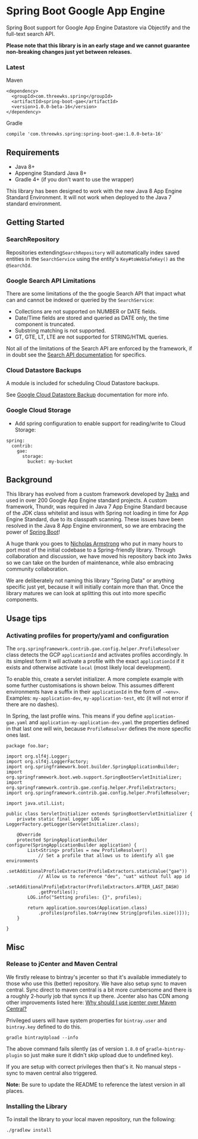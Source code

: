 # Spring Boot Google App Engine

Spring Boot support for Google App Engine Datastore via Objectify and the full-text search API.

**Please note that this library is in an early stage and we cannot guarantee non-breaking changes just yet between releases.**

### Latest
Maven
```
<dependency>
  <groupId>com.threewks.spring</groupId>
  <artifactId>spring-boot-gae</artifactId>
  <version>1.0.0-beta-16</version>
</dependency>
```

Gradle
```
compile 'com.threewks.spring:spring-boot-gae:1.0.0-beta-16'
```

## Requirements

* Java 8+
* Appengine Standard Java 8+
* Gradle 4+ (if you don't want to use the wrapper)

This library has been designed to work with the new Java 8 App Engine Standard Environment. It will not work
when deployed to the Java 7 standard environment.

## Getting Started

### SearchRepository
Repositories extending`SearchRepository` will automatically index saved entities in the `SearchService` using
the entity's `Key#toWebSafeKey()` as the `@SearchId`.

### Google Search API Limitations

There are some limitations of the the google Search API that impact what can and cannot be indexed or queried
by the `SearchService`:

* Collections are not supported on NUMBER or DATE fields.
* Date/Time fields are stored and queried as DATE only, the time component is truncated.
* Substring matching is not supported.
* GT, GTE, LT, LTE are not supported for STRING/HTML queries.

Not all of the limitations of the Search API are enforced by the framework, if in doubt see the
[Search API documentation](https://cloud.google.com/appengine/docs/standard/java/search/) for specifics.

### Cloud Datastore Backups

A module is included for scheduling Cloud Datastore backups.

See [Google Cloud Datastore Backup](README-DATASTORE-BACKUP.md) documentation for more info.

### Google Cloud Storage
- Add spring configuration to enable support for reading/write to Cloud Storage:
```
spring:
  contrib:
    gae:
      storage:
        bucket: my-bucket
```

## Background
This library has evolved from a custom framework developed by [3wks](https://3wks.com.au/) and used in over 200 Google App Engine standard projects.
A custom framework, Thundr, was required in Java 7 App Engine Standard because of the JDK class whitelist and issus with Spring not loading in time
for App Engine Standard, due to its classpath scanning. These issues have been resolved in the Java 8 App Engine environment, so we are embracing the
power of [Spring Boot](https://projects.spring.io/spring-boot/)!

A huge thank you goes to [Nicholas Armstrong](https://github.com/n15g) who put in many hours to port most of the initial codebase to a Spring-friendly
library. Through collaboration and discussion, we have moved his repository back into 3wks so we can take on the burden of maintenance, while also embracing
community collaboration.

We are deliberately not naming this library "Spring Data" or anything specific just yet, because it will initially contain more than that. Once the library
matures we can look at splitting this out into more specific components.

## Usage tips

### Activating profiles for property/yaml and configuration
The `org.springframework.contrib.gae.config.helper.ProfileResolver` class detects the GCP `applicationId` and activates profiles accordingly. In its simplest
form it will activate a profile with the exact `applicationId` if it exists and otherwise activate `local` (most likely local development).

To enable this, create a servlet initializer. A more complete example with some further customisations is shown below. This assumes different environments have 
a suffix in their `applicationId` in the form of `-<env>`. Examples: `my-application-dev`, `my-application-test`, etc (it will not error if there are no dashes).

In Spring, the last profile wins. This means if you define `application-gae.yaml` and `application-my-application-dev.yaml` the properties defined in that last 
one will win, because `ProfileResolver` defines the more specific ones last.

```
package foo.bar;

import org.slf4j.Logger;
import org.slf4j.LoggerFactory;
import org.springframework.boot.builder.SpringApplicationBuilder;
import org.springframework.boot.web.support.SpringBootServletInitializer;
import org.springframework.contrib.gae.config.helper.ProfileExtractors;
import org.springframework.contrib.gae.config.helper.ProfileResolver;

import java.util.List;

public class ServletInitializer extends SpringBootServletInitializer {
    private static final Logger LOG = LoggerFactory.getLogger(ServletInitializer.class);

    @Override
    protected SpringApplicationBuilder configure(SpringApplicationBuilder application) {
        List<String> profiles = new ProfileResolver()
            // Set a profile that allows us to identify all gae environments
            .setAdditionalProfileExtractor(ProfileExtractors.staticValue("gae"))
            // Allow us to reference "dev", "uat" without full app id
            .setAdditionalProfileExtractor(ProfileExtractors.AFTER_LAST_DASH)
            .getProfiles();
        LOG.info("Setting profiles: {}", profiles);

        return application.sources(Application.class)
            .profiles(profiles.toArray(new String[profiles.size()]));
    }

}
```

## Misc

### Release to jCenter and Maven Central
We firstly release to bintray's jecenter so that it's available immediately to those who use this (better) repository. We have also setup
sync to maven central. Sync direct to maven central is a bit more cumbersome and there is a roughly 2-hourly job that syncs it up there.
Jcenter also has CDN among other improvements listed here: [Why should I use jcenter over Maven Central?](https://jfrog.com/knowledge-base/why-should-i-use-jcenter-over-maven-central/) 

Privileged users will have system properties for `bintray.user` and `bintray.key` defined to do this.

```
gradle bintrayUpload --info
```
The above command fails silently (as of version `1.8.0` of `gradle-bintray-plugin` so just make sure it didn't skip upload due to undefined key). 

If you are setup with correct privileges then that's it. No manual steps - sync to maven central also triggered.

**Note:** Be sure to update the README to reference the latest version in all places.

### Installing the Library
To install the library to your local maven repository, run the following:

```
./gradlew install
```
